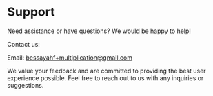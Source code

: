 # Support
Need assistance or have questions? We would be happy to help!

Contact us:

Email: bessayahf+multiplication@gmail.com

We value your feedback and are committed to providing the best user experience possible. Feel free to reach out to us with any inquiries or suggestions.
